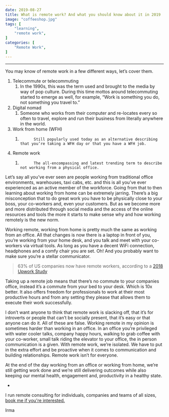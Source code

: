 ```yaml
---
date: 2019-08-27
title: What is remote work? And what you should know about it in 2019
image: "coffeeshop.jpg"
tags: [
    "learning",
    "remote work",
]
categories: [
    "Remote Work",
]
---
```


---

You may know of remote work in a few different ways, let’s cover them.

<!--more-->

1.  Telecommute or telecommuting
    1. In the 1990s, this was the term used and brought to the media by way of pop culture. During this time mottos around telecommuting started to emerge as well, for example, “Work is something you do, not something you travel to.”
2.  Digital nomad
    1. Someone who works from their computer and re-locates every so often to travel, explore and run their business from literally anywhere in the world.
3.  Work from home (WFH)
    1.           Still popularly used today as an alternative describing that you’re taking a WFH day or that you have a WFH job.
4.  Remote work
    1.           The all-encompassing and latest trending term to describe not working from a physical office.

Let’s say all you’ve ever seen are people working from traditional office environments, warehouses, taxi cabs, etc. and this is all you’ve ever experienced as an active member of the workforce. Going from that to then learning about working from home can be extremely jarring. There’s a big misconception that to do great work you have to be physically close to your boss, your co-workers and, even your customers. But as we become more and more distributed through social media and the access of the online resources and tools the more it starts to make sense why and how working remotely is the new norm.

Working remote, working from home is pretty much the same as working from an office. All that changes is now there is a laptop in front of you, you’re working from your home desk, and you talk and meet with your co-workers via virtual tools. As long as you have a decent WiFi connection, headphones and a comfy chair you are set. Oh! And you probably want to make sure you’re a stellar communicator.

> 63% of US companies now have remote workers, according to a [2018 Upwork Study](https://www.slideshare.net/upwork/2018-future-workforce-report-hiring-manager-insights-on-flexible-and-remote-work-trends/1)

Taking up a remote job means that there’s no commute to your companies office, instead it’s a commute from your bed to your desk. Which is 10x better. It also offers freedom for professionals to work at their most productive hours and from any setting they please that allows them to execute their work successfully.

I don’t want anyone to think that remote work is slacking off, that it’s for introverts or people that can’t be socially present, that it’s easy or that anyone can do it. All of these are false. Working remote in my opinion is sometimes harder than working in an office. In an office you’re privileged with water cooler talks, company happy hours, walking to grab coffee with your co-worker, small talk riding the elevator to your office, the in person communication is a given. With remote work, we’re isolated. We have to put in the extra effort and be proactive when it comes to communication and building relationships. Remote work isn’t for everyone.

At the end of the day working from an office or working from home, we’re still getting work done and we’re still delivering outcomes while also keeping our mental health, engagement and, productivity in a healthy state.

-

I run remote consulting for individuals, companies and teams of all sizes, [book me if you're interested.](https://goremote.li)

Irma
